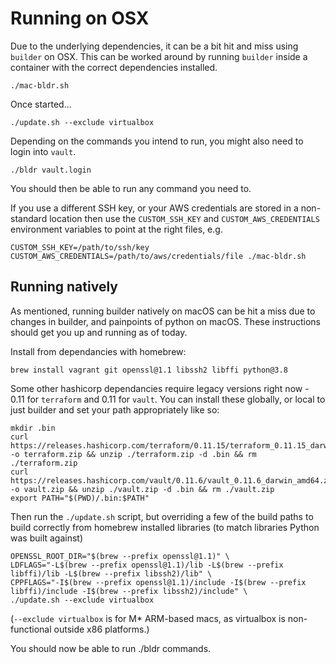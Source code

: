 # Running on OSX

Due to the underlying dependencies, it can be a bit hit and miss using `builder` on OSX. This can be worked around by running `builder` inside a container with the correct dependencies installed.

```
./mac-bldr.sh
```

Once started...

```
./update.sh --exclude virtualbox
```

Depending on the commands you intend to run, you might also need to login into `vault`.

```
./bldr vault.login
```

You should then be able to run any command you need to.

If you use a different SSH key, or your AWS credentials are stored in a non-standard location then use the `CUSTOM_SSH_KEY` and `CUSTOM_AWS_CREDENTIALS` environment variables to point at the right files, e.g.

```
CUSTOM_SSH_KEY=/path/to/ssh/key CUSTOM_AWS_CREDENTIALS=/path/to/aws/credentials/file ./mac-bldr.sh
```

## Running natively

As mentioned, running builder natively on macOS can be hit a miss due to changes in builder, and painpoints of python on macOS. These instructions should get you up and running as of today.

Install from dependancies with homebrew:

```
brew install vagrant git openssl@1.1 libssh2 libffi python@3.8
```

Some other hashicorp dependancies require legacy versions right now - 0.11 for `terraform` and 0.11 for `vault`. You can install these globally, or local to just builder and set your path appropriately like so:

```
mkdir .bin
curl https://releases.hashicorp.com/terraform/0.11.15/terraform_0.11.15_darwin_amd64.zip -o terraform.zip && unzip ./terraform.zip -d .bin && rm ./terraform.zip
curl https://releases.hashicorp.com/vault/0.11.6/vault_0.11.6_darwin_amd64.zip -o vault.zip && unzip ./vault.zip -d .bin && rm ./vault.zip
export PATH="$(PWD)/.bin:$PATH"
```

Then run the `./update.sh` script, but overriding a few of the build paths to build correctly from homebrew installed libraries (to match libraries Python was built against)

```
OPENSSL_ROOT_DIR="$(brew --prefix openssl@1.1)" \
LDFLAGS="-L$(brew --prefix openssl@1.1)/lib -L$(brew --prefix libffi)/lib -L$(brew --prefix libssh2)/lib" \
CPPFLAGS="-I$(brew --prefix openssl@1.1)/include -I$(brew --prefix libffi)/include -I$(brew --prefix libssh2)/include" \
./update.sh --exclude virtualbox
```

(`--exclude virtualbox` is for M* ARM-based macs, as virtualbox is non-functional outside x86 platforms.)

You should now be able to run ./bldr commands.
